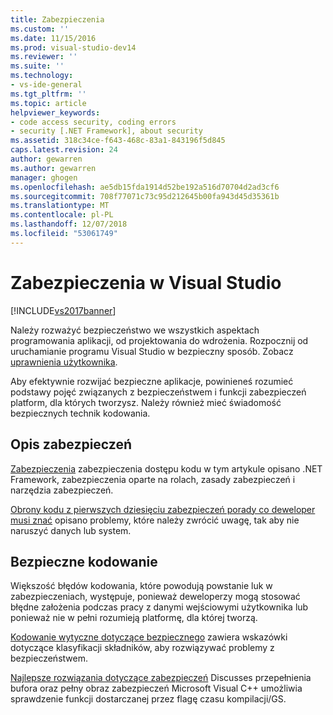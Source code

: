 ```yaml
---
title: Zabezpieczenia
ms.custom: ''
ms.date: 11/15/2016
ms.prod: visual-studio-dev14
ms.reviewer: ''
ms.suite: ''
ms.technology:
- vs-ide-general
ms.tgt_pltfrm: ''
ms.topic: article
helpviewer_keywords:
- code access security, coding errors
- security [.NET Framework], about security
ms.assetid: 318c34ce-f643-468c-83a1-843196f5d845
caps.latest.revision: 24
author: gewarren
ms.author: gewarren
manager: ghogen
ms.openlocfilehash: ae5db15fda1914d52be192a516d70704d2ad3cf6
ms.sourcegitcommit: 708f77071c73c95d212645b00fa943d45d35361b
ms.translationtype: MT
ms.contentlocale: pl-PL
ms.lasthandoff: 12/07/2018
ms.locfileid: "53061749"
---
```

# <a name="security-in-visual-studio"></a>Zabezpieczenia w Visual Studio
[!INCLUDE[vs2017banner](../includes/vs2017banner.md)]

Należy rozważyć bezpieczeństwo we wszystkich aspektach programowania aplikacji, od projektowania do wdrożenia. Rozpocznij od uruchamianie programu Visual Studio w bezpieczny sposób. Zobacz [uprawnienia użytkownika](../ide/user-permissions-and-visual-studio.md).

 Aby efektywnie rozwijać bezpieczne aplikacje, powinieneś rozumieć podstawy pojęć związanych z bezpieczeństwem i funkcji zabezpieczeń platform, dla których tworzysz. Należy również mieć świadomość bezpiecznych technik kodowania.

## <a name="understanding-security"></a>Opis zabezpieczeń
 [Zabezpieczenia](http://msdn.microsoft.com/library/9a9621d7-8883-4a4f-a874-65e8e09e20a6) zabezpieczenia dostępu kodu w tym artykule opisano .NET Framework, zabezpieczenia oparte na rolach, zasady zabezpieczeń i narzędzia zabezpieczeń.

 [Obrony kodu z pierwszych dziesięciu zabezpieczeń porady co deweloper musi znać](http://go.microsoft.com/fwlink/?LinkId=72877) opisano problemy, które należy zwrócić uwagę, tak aby nie naruszyć danych lub system.

## <a name="coding-for-security"></a>Bezpieczne kodowanie
 Większość błędów kodowania, które powodują powstanie luk w zabezpieczeniach, występuje, ponieważ deweloperzy mogą stosować błędne założenia podczas pracy z danymi wejściowymi użytkownika lub ponieważ nie w pełni rozumieją platformę, dla której tworzą.

 [Kodowanie wytyczne dotyczące bezpiecznego](http://msdn.microsoft.com/library/4f882d94-262b-4494-b0a6-ba9ba1f5f177) zawiera wskazówki dotyczące klasyfikacji składników, aby rozwiązywać problemy z bezpieczeństwem.

 [Najlepsze rozwiązania dotyczące zabezpieczeń](http://msdn.microsoft.com/library/86acaccf-cdb4-4517-bd58-553618e3ec42) Discusses przepełnienia bufora oraz pełny obraz zabezpieczeń Microsoft Visual C++ umożliwia sprawdzenie funkcji dostarczanej przez flagę czasu kompilacji/GS.
